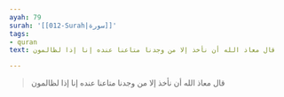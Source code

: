 ```yaml
---
ayah: 79
surah: '[[012-Surah|سورة]]'
tags:
- quran
text: قال معاذ الله أن نأخذ إلا من وجدنا متاعنا عنده إنا إذا لظالمون

---
```

> قال معاذ الله أن نأخذ إلا من وجدنا متاعنا عنده إنا إذا لظالمون
